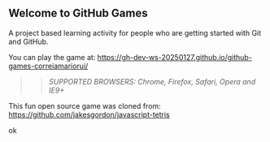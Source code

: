 ## Welcome to GitHub Games

A project based learning activity for people who are getting started with Git and GitHub.

<!--You can play the game at: https://githubschool.github.io/github-games/-->
You can play the game at: https://gh-dev-ws-20250127.github.io/github-games-correiamariorui/

>> _*SUPPORTED BROWSERS*: Chrome, Firefox, Safari, Opera and IE9+_

This fun open source game was cloned from: https://github.com/jakesgordon/javascript-tetris


ok

